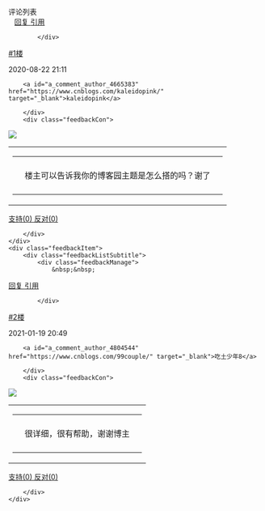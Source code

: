 <div id="blog-comments-placeholder">

<div id="comment_pager_top">
    
</div>

<br>
<div class="feedback_area_title">评论列表</div>
<div class="feedbackNoItems">
    <div class="feedbackNoItems"></div>
</div>
    <div class="feedbackItem">
        <div class="feedbackListSubtitle">
            <div class="feedbackManage">
                &nbsp;&nbsp;

<span class="comment_actions">
    <a href="javascript:void(0);" onclick="return ReplyComment(4665383, '/zPSZGS1mKiwRCmKPw0QBiUzNwe4mMJmbDMFSGZBKqhfQXyJzS6UtQ==')">
        回复
    </a>
    <a href="javascript:void(0);" onclick="return QuoteComment(4665383, '/zPSZGS1mKiwRCmKPw0QBiUzNwe4mMJmbDMFSGZBKqhfQXyJzS6UtQ==')">
        引用
    </a>
    
    
</span>


            </div>
            
<a href="#4665383" class="layer">#1楼</a>
<a name="4665383" id="comment_anchor_4665383"></a>
 
<span class="comment_date">2020-08-22 21:11</span>

 
        <a id="a_comment_author_4665383" href="https://www.cnblogs.com/kaleidopink/" target="_blank">kaleidopink</a>

        </div>
        <div class="feedbackCon">
            
<img class="comment-avatar" src="
            https://pic.cnblogs.com/face/1927694/20201018160735.png
        "><div id="comment_body_4665383" data-format-type="Markdown" class="blog_comment_body cnblogs-markdown hvr-bob"><div class="list"><table class="out" border="0" cellspacing="0" cellpadding="0"> <tbody><tr><td align="left" valign="bottom" class="q"><table border="0" cellpadding="0" cellspacing="0" style=""> <tbody><tr><td class="topleft"></td><td class="top"></td><td class="topright"></td></tr> <tr><td class="left"></td> <td align="left" class="conmts"><p>
    </p><p>楼主可以告诉我你的博客园主题是怎么搭的吗？谢了</p>

<p></p> </td> <td class="right"></td></tr> <tr><td class="bottomleft"></td><td class="bottom"></td><td class="bottomright"></td></tr> </tbody></table></td> </tr> </tbody></table> </div></div>
        <div class="comment_vote">
            <span class="comment_error" style="color: red"></span>
            <a href="javascript:void(0);" class="comment_digg" onclick="return voteComment(4665383, 'Digg', this.parentElement, false);">
                支持(0)
            </a>
            <a href="javascript:void(0);" class="comment_burry" onclick="return voteComment(4665383, 'Bury', this.parentElement, false);">
                反对(0)
            </a>
        </div>
        <span id="comment_4665383_avatar" style="display:none">
            https://pic.cnblogs.com/face/1927694/20201018160735.png
        </span>

        </div>
    </div>
    <div class="feedbackItem">
        <div class="feedbackListSubtitle">
            <div class="feedbackManage">
                &nbsp;&nbsp;

<span class="comment_actions">
    <a href="javascript:void(0);" onclick="return ReplyComment(4804544, 'nN0pqmP+McoW4LZ/HvG91N0E7FEVQ014QoG/Zt4tgDPlJWsmK88Dgw==')">
        回复
    </a>
    <a href="javascript:void(0);" onclick="return QuoteComment(4804544, 'nN0pqmP+McoW4LZ/HvG91N0E7FEVQ014QoG/Zt4tgDPlJWsmK88Dgw==')">
        引用
    </a>
    
    
</span>


            </div>
            
<a href="#4804544" class="layer">#2楼</a>
<a name="4804544" id="comment_anchor_4804544"></a>
    <span id="comment-maxId" style="display: none">4804544</span>
    <span id="comment-maxDate" style="display: none">2021/1/19 下午8:49:21</span>
 
<span class="comment_date">2021-01-19 20:49</span>

 
        <a id="a_comment_author_4804544" href="https://www.cnblogs.com/99couple/" target="_blank">吃土少年8</a>

        </div>
        <div class="feedbackCon">
            
<img class="comment-avatar" src="
            https://pic.cnblogs.com/face/2083871/20201006154953.png
        "><div id="comment_body_4804544" data-format-type="Markdown" class="blog_comment_body cnblogs-markdown hvr-bob"><div class="list"><table class="out" border="0" cellspacing="0" cellpadding="0"> <tbody><tr><td align="left" valign="bottom" class="q"><table border="0" cellpadding="0" cellspacing="0" style=""> <tbody><tr><td class="topleft"></td><td class="top"></td><td class="topright"></td></tr> <tr><td class="left"></td> <td align="left" class="conmts"><p>
    </p><p>很详细，很有帮助，谢谢博主</p>

<p></p> </td> <td class="right"></td></tr> <tr><td class="bottomleft"></td><td class="bottom"></td><td class="bottomright"></td></tr> </tbody></table></td> </tr> </tbody></table> </div></div>
        <div class="comment_vote">
            <span class="comment_error" style="color: red"></span>
            <a href="javascript:void(0);" class="comment_digg" onclick="return voteComment(4804544, 'Digg', this.parentElement, false);">
                支持(0)
            </a>
            <a href="javascript:void(0);" class="comment_burry" onclick="return voteComment(4804544, 'Bury', this.parentElement, false);">
                反对(0)
            </a>
        </div>
        <span id="comment_4804544_avatar" style="display:none">
            https://pic.cnblogs.com/face/2083871/20201006154953.png
        </span>

        </div>
    </div>

<div id="comment_pager_bottom">
    
</div>


</div>
